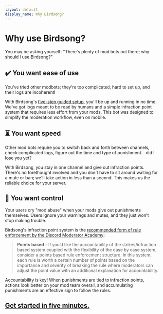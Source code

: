 ```yaml
---
layout: default
display_name: Why Birdsong?
---
```



# Why use Birdsong?

You may be asking yourself: "There's plenty of mod bots out there; why should I use Birdsong?"

## <span class='header-emoji'>✔️</span> You want **ease of use**

You've tried other modbots; they're too complicated, hard to set up, and their logs are incoherent!

With Birdsong's [five-step guided setup](/setup), you'll be up and running in no time. We've got logs meant to be read by humans and a simple infraction point system that requires less effort from your mods. This bot was designed to simplify the moderation workflow, even on mobile.

## <span class='header-emoji'>⏳</span> You want **speed**

Other mod bots require you to switch back and forth between channels, check complicated logs, figure out the time and type of punishment... did I lose you yet?

With Birdsong, you stay in one channel and give out infraction points. There's no forethought involved and you don't have to sit around waiting for a mute or ban; we'll take action in less than a second. This makes us the reliable choice for your server.

## <span class='header-emoji'>🔨</span> You want **control**

Your users cry "mod abuse" when your mods give out punishments themselves. Users ignore your warnings and mutes, and they just won't stop making trouble.

Birdsong's infraction point system is the [recommended form of rule enforcement by the Discord Moderator Academy](https://discord.com/moderation/1500000176081-203-Developing-Server-Rules#title-4):

> **Points based -** If you’d like the accountability of the strikes/infraction based system coupled with the flexibility of the case by case system, consider a points based rule enforcement structure. In this system, each rule is worth a certain number of points based on the importance and severity of breaking the rule where moderators can adjust the point value with an additional explanation for accountability.

Accountability is key! When punishments are tied to infraction points, actions look better on your mod team overall, and accumulating punishments are an effective sign to follow the rules.

## [Get started in five minutes.](/setup)
